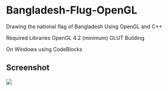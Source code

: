 # Bangladesh-Flug-OpenGL
Drawing the national flag of Bangladesh
Using OpenGL and C++

Required Libraries
OpenGL 4.2 (minimum)
GLUT
Building

On Windows using CodeBlocks

## Screenshot

![](https://github.com/princ-imran/Bangladesh-Flug-OpenGL/blob/master/Screenshot/BD%20Flug.png)
